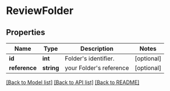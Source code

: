 # ReviewFolder

## Properties
Name | Type | Description | Notes
------------ | ------------- | ------------- | -------------
**id** | **int** | Folder&#x27;s identifier. | [optional] 
**reference** | **string** | your Folder&#x27;s reference | [optional] 

[[Back to Model list]](../../README.md#documentation-for-models) [[Back to API list]](../../README.md#documentation-for-api-endpoints) [[Back to README]](../../README.md)

